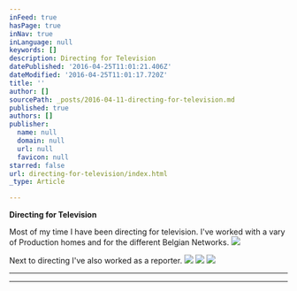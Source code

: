 ```yaml
---
inFeed: true
hasPage: true
inNav: true
inLanguage: null
keywords: []
description: Directing for Television
datePublished: '2016-04-25T11:01:21.406Z'
dateModified: '2016-04-25T11:01:17.720Z'
title: ''
author: []
sourcePath: _posts/2016-04-11-directing-for-television.md
published: true
authors: []
publisher:
  name: null
  domain: null
  url: null
  favicon: null
starred: false
url: directing-for-television/index.html
_type: Article

---
```

**Directing for Television**

Most of my time I have been directing for television. I've worked with a vary of Production homes and for the different Belgian Networks.
![](https://s3-us-west-2.amazonaws.com/the-grid-img/p/885f6b0421c4ebe83da3efdec99d515d2b1b4a03.jpg)

Next to directing I've also worked as a reporter. ![](https://the-grid-user-content.s3-us-west-2.amazonaws.com/115e2eb3-4931-4ea8-9097-bdb076e5ae50.jpg)
![](https://the-grid-user-content.s3-us-west-2.amazonaws.com/ec7f275e-c990-4fcc-a6b2-04171f0c6028.jpg)
![](https://the-grid-user-content.s3-us-west-2.amazonaws.com/a762b3f6-3133-47fc-ba2c-3d7c79cec30b.jpg)

****

****